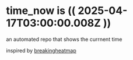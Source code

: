 # time_now is (( 2025-04-17T03:00:00.008Z ))

an automated repo that shows the currnent time

inspired by [breakingheatmap](https://github.com/breakingheatmap/breakingheatmap)